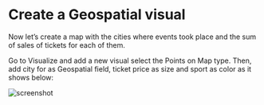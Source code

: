 # Create a Geospatial visual

Now let’s create a map with the cities where events took place and the sum of sales of tickets for each of them.

Go to Visualize and add a new visual select the Points on Map type. Then, add city for as Geospatial field, ticket price as size and sport as color as it shows below:

![screenshot](img/39.png)
